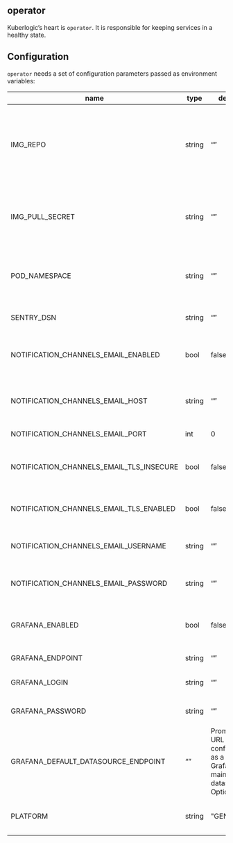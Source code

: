 ## operator
Kuberlogic’s heart is `operator`. It is responsible for keeping services in a healthy state.

## Configuration
`operator` needs a set of configuration parameters passed as environment variables:

| name | type | default | description |
| --- | --- | --- | --- |
| IMG_REPO | string | “” | Container image repository where Kuberlogic container images are located. Required. |
| IMG_PULL_SECRET | string | “” | ImagePullSecret name for the registry of Kuberlogic container images. Optional. |
| POD_NAMESPACE | string | “” | Namespace in which Kuberlogic `operator` is running. Required. |
| SENTRY_DSN | string | “” | Sentry URL to report panics. Optional. |
| NOTIFICATION_CHANNELS_EMAIL_ENABLED | bool | false | Enable email notification channel for Kuberlogic alerts. Optional. |
| NOTIFICATION_CHANNELS_EMAIL_HOST | string | “” | SMTP host for email notification channel. Optional. |
| NOTIFICATION_CHANNELS_EMAIL_PORT | int | 0 | SMTP port for . Optional. |
| NOTIFICATION_CHANNELS_EMAIL_TLS_INSECURE | bool | false | Do not verify TLS when connected to SMTP server. Optional. |
| NOTIFICATION_CHANNELS_EMAIL_TLS_ENABLED | bool | false | Use TLS when connecting to SMTP server. Optional. |
| NOTIFICATION_CHANNELS_EMAIL_USERNAME | string | “” | SMTP server connection username. Optional. |
| NOTIFICATION_CHANNELS_EMAIL_PASSWORD | string | “” | SMTP server connection password. Optional. |
| GRAFANA_ENABLED | bool | false | Enable Grafana integration for Kuberlogic operator. Optional. |
| GRAFANA_ENDPOINT | string | “” | Grafana URL. Optional. |
| GRAFANA_LOGIN | string | “” | Grafana admin username. Optional. |
| GRAFANA_PASSWORD | string | “” | Grafana admin password. Optional. |
| GRAFANA_DEFAULT_DATASOURCE_ENDPOINT | “” | Prometheus URL to configure as a Grafana main datasource. Optional. |
| PLATFORM | string | "GENERIC" | A platform where Kuberlogic runs. Optional. |